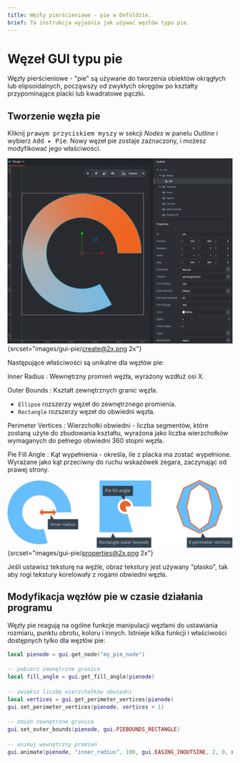 ```yaml
---
title: Węzły pierścieniowe - pie w Defoldzie.
brief: Ta instrukcja wyjaśnia jak używać węzłów typu pie.
---
```


# Węzeł GUI typu pie

Węzły pierścieniowe - "pie" są używane do tworzenia obiektów okrągłych lub elipsoidalnych, począwszy od zwykłych okręgów po kształty przypominające placki lub kwadratowe pączki.

## Tworzenie węzła pie

Kliknij <kbd>prawym przyciskiem myszy</kbd> w sekcji *Nodes* w panelu *Outline* i wybierz <kbd>Add ▸ Pie</kbd>. Nowy węzeł pie zostaje zaznaczony, i możesz modyfikować jego właściwości.

![Create pie node](images/gui-pie/create.png){srcset="images/gui-pie/create@2x.png 2x"}

Następujące właściwości są unikalne dla węzłów pie:

Inner Radius
: Wewnętrzny promień węzła, wyrażony wzdłuż osi X.

Outer Bounds
: Kształt zewnętrznych granic węzła.

  - `Ellipse`  rozszerzy węzeł do zewnętrznego promienia.
  - `Rectangle`  rozszerzy węzeł do obwiedni węzła.

Perimeter Vertices
: Wierzchołki obwiedni - liczba segmentów, które zostaną użyte do zbudowania kształtu, wyrażona jako liczba wierzchołków wymaganych do pełnego obwiedni 360 stopni węzła.

Pie Fill Angle
: Kąt wypełnienia - określa, ile z placka ma zostać wypełnione. Wyrażane jako kąt przeciwny do ruchu wskazówek zegara, zaczynając od prawej strony.

![Properties](images/gui-pie/properties.png){srcset="images/gui-pie/properties@2x.png 2x"}

Jeśli ustawisz teksturę na węźle, obraz tekstury jest używany "płasko", tak aby rogi tekstury korelowały z rogami obwiedni węzła.

## Modyfikacja węzłów pie w czasie działania programu

Węzły pie reagują na ogólne funkcje manipulacji węzłami do ustawiania rozmiaru, punktu obrotu, koloru i innych. Istnieje kilka funkcji i właściwości dostępnych tylko dla węzłów pie:

```lua
local pienode = gui.get_node("my_pie_node")

-- pobierz zewnętrzne granice
local fill_angle = gui.get_fill_angle(pienode)

-- zwiększ liczbę wierzchołków obwiedni
local vertices = gui.get_perimeter_vertices(pienode)
gui.set_perimeter_vertices(pienode, vertices + 1)

-- zmień zewnętrzne granice
gui.set_outer_bounds(pienode, gui.PIEBOUNDS_RECTANGLE)

-- animuj wewnętrzny promień
gui.animate(pienode, "inner_radius", 100, gui.EASING_INOUTSINE, 2, 0, nil, gui.PLAYBACK_LOOP_PINGPONG)
```

